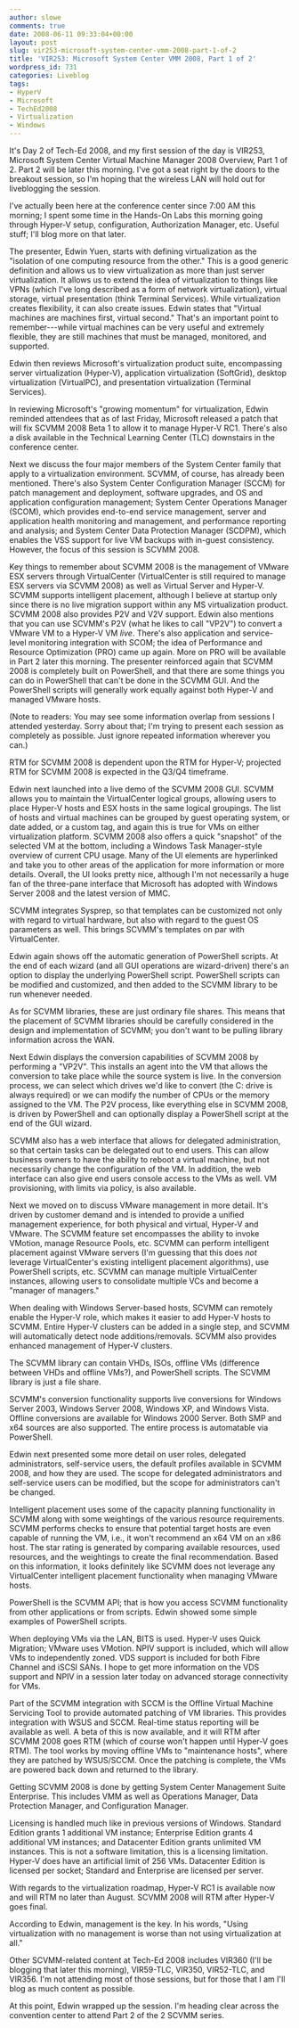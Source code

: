 ```yaml
---
author: slowe
comments: true
date: 2008-06-11 09:33:04+00:00
layout: post
slug: vir253-microsoft-system-center-vmm-2008-part-1-of-2
title: 'VIR253: Microsoft System Center VMM 2008, Part 1 of 2'
wordpress_id: 731
categories: Liveblog
tags:
- HyperV
- Microsoft
- TechEd2008
- Virtualization
- Windows
---
```


It's Day 2 of Tech-Ed 2008, and my first session of the day is VIR253, Microsoft System Center Virtual Machine Manager 2008 Overview, Part 1 of 2. Part 2 will be later this morning. I've got a seat right by the doors to the breakout session, so I'm hoping that the wireless LAN will hold out for liveblogging the session.

I've actually been here at the conference center since 7:00 AM this morning; I spent some time in the Hands-On Labs this morning going through Hyper-V setup, configuration, Authorization Manager, etc. Useful stuff; I'll blog more on that later.

The presenter, Edwin Yuen, starts with defining virtualization as the "isolation of one computing resource from the other." This is a good generic definition and allows us to view virtualization as more than just server virtualization. It allows us to extend the idea of virtualization to things like VPNs (which I've long described as a form of network virtualization), virtual storage, virtual presentation (think Terminal Services). While virtualization creates flexibility, it can also create issues. Edwin states that "Virtual machines are machines first, virtual second." That's an important point to remember---while virtual machines can be very useful and extremely flexible, they are still machines that must be managed, monitored, and supported.

Edwin then reviews Microsoft's virtualization product suite, encompassing server virtualization (Hyper-V), application virtualization (SoftGrid), desktop virtualization (VirtualPC), and presentation virtualization (Terminal Services).

In reviewing Microsoft's "growing momentum" for virtualization, Edwin reminded attendees that as of last Friday, Microsoft released a patch that will fix SCVMM 2008 Beta 1 to allow it to manage Hyper-V RC1. There's also a disk available in the Technical Learning Center (TLC) downstairs in the conference center.

Next we discuss the four major members of the System Center family that apply to a virtualization environment. SCVMM, of course, has already been mentioned. There's also System Center Configuration Manager (SCCM) for patch management and deployment, software upgrades, and OS and application configuration management; System Center Operations Manager (SCOM), which provides end-to-end service management, server and application health monitoring and management, and performance reporting and analysis; and System Center Data Protection Manager (SCDPM), which enables the VSS support for live VM backups with in-guest consistency. However, the focus of this session is SCVMM 2008.

Key things to remember about SCVMM 2008 is the management of VMware ESX servers through VirtualCenter (VirtualCenter is still required to manage ESX servers via SCVMM 2008) as well as Virtual Server and Hyper-V. SCVMM supports intelligent placement, although I believe at startup only since there is no live migration support within any MS virtualization product. SCVMM 2008 also provides P2V and V2V support. Edwin also mentions that you can use SCVMM's P2V (what he likes to call "VP2V") to convert a VMware VM to a Hyper-V VM _live_. There's also application and service-level monitoring integration with SCOM; the idea of Performance and Resource Optimization (PRO) came up again. More on PRO will be available in Part 2 later this morning. The presenter reinforced again that SCVMM 2008 is completely built on PowerShell, and that there are some things you can do in PowerShell that can't be done in the SCVMM GUI. And the PowerShell scripts will generally work equally against both Hyper-V and managed VMware hosts.

(Note to readers: You may see some information overlap from sessions I attended yesterday. Sorry about that; I'm trying to present each session as completely as possible. Just ignore repeated information wherever you can.)

RTM for SCVMM 2008 is dependent upon the RTM for Hyper-V; projected RTM for SCVMM 2008 is expected in the Q3/Q4 timeframe.

Edwin next launched into a live demo of the SCVMM 2008 GUI. SCVMM allows you to maintain the VirtualCenter logical groups, allowing users to place Hyper-V hosts and ESX hosts in the same logical groupings. The list of hosts and virtual machines can be grouped by guest operating system, or date added, or a custom tag, and again this is true for VMs on either virtualization platform. SCVMM 2008 also offers a quick "snapshot" of the selected VM at the bottom, including a Windows Task Manager-style overview of current CPU usage. Many of the UI elements are hyperlinked and take you to other areas of the application for more information or more details. Overall, the UI looks pretty nice, although I'm not necessarily a huge fan of the three-pane interface that Microsoft has adopted with Windows Server 2008 and the latest version of MMC.

SCVMM integrates Sysprep, so that templates can be customized not only with regard to virtual hardware, but also with regard to the guest OS parameters as well. This brings SCVMM's templates on par with VirtualCenter.

Edwin again shows off the automatic generation of PowerShell scripts. At the end of each wizard (and all GUI operations are wizard-driven) there's an option to display the underlying PowerShell script. PowerShell scripts can be modified and customized, and then added to the SCVMM library to be run whenever needed.

As for SCVMM libraries, these are just ordinary file shares. This means that the placement of SCVMM libraries should be carefully considered in the design and implementation of SCVMM; you don't want to be pulling library information across the WAN.

Next Edwin displays the conversion capabilities of SCVMM 2008 by performing a "VP2V". This installs an agent into the VM that allows the conversion to take place while the source system is live. In the conversion process, we can select which drives we'd like to convert (the C: drive is always required) or we can modify the number of CPUs or the memory assigned to the VM. The P2V process, like everything else in SCVMM 2008, is driven by PowerShell and can optionally display a PowerShell script at the end of the GUI wizard.

SCVMM also has a web interface that allows for delegated administration, so that certain tasks can be delegated out to end users. This can allow business owners to have the ability to reboot a virtual machine, but not necessarily change the configuration of the VM. In addition, the web interface can also give end users console access to the VMs as well. VM provisioning, with limits via policy, is also available.

Next we moved on to discuss VMware management in more detail. It's driven by customer demand and is intended to provide a unified management experience, for both physical and virtual, Hyper-V and VMware. The SCVMM feature set encompasses the ability to invoke VMotion, manage Resource Pools, etc. SCVMM can perform intelligent placement against VMware servers (I'm guessing that this does _not_ leverage VirtualCenter's existing intelligent placement algorithms), use PowerShell scripts, etc. SCVMM can manage multiple VirtualCenter instances, allowing users to consolidate multiple VCs and become a "manager of managers."

When dealing with Windows Server-based hosts, SCVMM can remotely enable the Hyper-V role, which makes it easier to add Hyper-V hosts to SCVMM. Entire Hyper-V clusters can be added in a single step, and SCVMM will automatically detect node additions/removals. SCVMM also provides enhanced management of Hyper-V clusters.

The SCVMM library can contain VHDs, ISOs, offline VMs (difference between VHDs and offline VMs?), and PowerShell scripts. The SCVMM library is just a file share.

SCVMM's conversion functionality supports live conversions for Windows Server 2003, Windows Server 2008, Windows XP, and Windows Vista. Offline conversions are available for Windows 2000 Server. Both SMP and x64 sources are also supported. The entire process is automatable via PowerShell.

Edwin next presented some more detail on user roles, delegated administrators, self-service users, the default profiles available in SCVMM 2008, and how they are used. The scope for delegated administrators and self-service users can be modified, but the scope for administrators can't be changed.

Intelligent placement uses some of the capacity planning functionality in SCVMM along with some weightings of the various resource requirements. SCVMM performs checks to ensure that potential target hosts are even capable of running the VM, i.e., it won't recommend an x64 VM on an x86 host. The star rating is generated by comparing available resources, used resources, and the weightings to create the final recommendation. Based on this information, it looks definitely like SCVMM does not leverage any VirtualCenter intelligent placement functionality when managing VMware hosts.

PowerShell is the SCVMM API; that is how you access SCVMM functionality from other applications or from scripts. Edwin showed some simple examples of PowerShell scripts.

When deploying VMs via the LAN, BITS is used. Hyper-V uses Quick Migration; VMware uses VMotion. NPIV support is included, which will allow VMs to independently zoned. VDS support is included for both Fibre Channel and iSCSI SANs. I hope to get more information on the VDS support and NPIV in a session later today on advanced storage connectivity for VMs.

Part of the SCVMM integration with SCCM is the Offline Virtual Machine Servicing Tool to provide automated patching of VM libraries. This provides integration with WSUS and SCCM. Real-time status reporting will be available as well. A beta of this is now available, and it will RTM after SCVMM 2008 goes RTM (which of course won't happen until Hyper-V goes RTM). The tool works by moving offline VMs to "maintenance hosts", where they are patched by WSUS/SCCM. Once the patching is complete, the VMs are powered back down and returned to the library.

Getting SCVMM 2008 is done by getting System Center Management Suite Enterprise. This includes VMM as well as Operations Manager, Data Protection Manager, and Configuration Manager.

Licensing is handled much like in previous versions of Windows. Standard Edition grants 1 additional VM instance; Enterprise Edition grants 4 additional VM instances; and Datacenter Edition grants unlimited VM instances. This is not a software limitation, this is a licensing limitation. Hyper-V does have an artificial limit of 256 VMs. Datacenter Edition is licensed per socket; Standard and Enterprise are licensed per server.

With regards to the virtualization roadmap, Hyper-V RC1 is available now and will RTM no later than August. SCVMM 2008 will RTM after Hyper-V goes final.

According to Edwin, management is the key. In his words, "Using virtualization with no management is worse than not using virtualization at all."

Other SCVMM-related content at Tech-Ed 2008 includes VIR360 (I'll be blogging that later this morning), VIR59-TLC, VIR350, VIR52-TLC, and VIR356. I'm not attending most of those sessions, but for those that I am I'll blog as much content as possible.

At this point, Edwin wrapped up the session. I'm heading clear across the convention center to attend Part 2 of the 2 SCVMM series.
